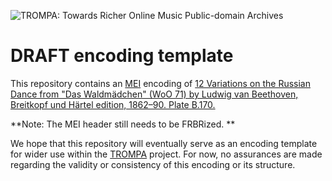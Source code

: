 ![TROMPA: Towards Richer Online Music Public-domain Archives](https://trompamusic.eu/sites/default/files/top-bar-logo_0_0.png)

# DRAFT encoding template

This repository contains an [MEI](https://music-encoding.org) encoding of [12 Variations on the Russian Dance from "Das Waldmädchen" (WoO 71) by Ludwig van Beethoven, Breitkopf und Härtel edition, 1862–90. Plate B.170.](https://imslp.org/wiki/Special:ReverseLookup/53033) 

**Note: The MEI header still needs to be FRBRized. **

We hope that this repository will eventually serve as an encoding template for wider use within the [TROMPA](https://trompamusic.eu) project. For now, no assurances are made regarding the validity or consistency of this encoding or its structure.
